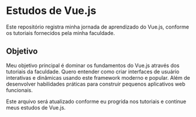 # Estudos de Vue.js

Este repositório registra minha jornada de aprendizado do Vue.js, conforme os tutoriais fornecidos pela minha faculdade.

## Objetivo

Meu objetivo principal é dominar os fundamentos do Vue.js através dos tutoriais da faculdade. Quero entender como criar interfaces de usuário interativas e dinâmicas usando este framework moderno e popular. Além de desenvolver habilidades práticas para construir pequenos aplicativos web funcionais.

Este arquivo será atualizado conforme eu progrida nos tutoriais e continue meus estudos de Vue.js.
